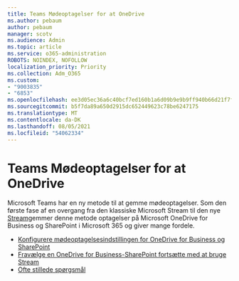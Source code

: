 ```yaml
---
title: Teams Mødeoptagelser for at OneDrive
ms.author: pebaum
author: pebaum
manager: scotv
ms.audience: Admin
ms.topic: article
ms.service: o365-administration
ROBOTS: NOINDEX, NOFOLLOW
localization_priority: Priority
ms.collection: Adm_O365
ms.custom:
- "9003835"
- "6853"
ms.openlocfilehash: ee3d05ec36a6c40bcf7ed160b1a6d09b9e9b9ff940b66d21f7f897aa881f611d
ms.sourcegitcommit: b5f7da89a650d2915dc652449623c78be6247175
ms.translationtype: MT
ms.contentlocale: da-DK
ms.lasthandoff: 08/05/2021
ms.locfileid: "54062334"
---
```

# <a name="teams-meeting-recordings-to-onedrive"></a>Teams Mødeoptagelser for at OneDrive

Microsoft Teams har en ny metode til at gemme mødeoptagelser. Som den første fase af en overgang fra den klassiske Microsoft Stream til den nye [Stream](https://docs.microsoft.com/stream/streamnew/new-stream)gemmer denne metode optagelser på Microsoft OneDrive for Business og SharePoint i Microsoft 365 og giver mange fordele.  

- [Konfigurere mødeoptagelsesindstillingen for OneDrive for Business og SharePoint](https://docs.microsoft.com/MicrosoftTeams/tmr-meeting-recording-change#set-up-the-meeting-recording-option-for-onedrive-for-business-and-sharepoint)
- [Fravælge en OneDrive for Business-SharePoint fortsætte med at bruge Stream](https://docs.microsoft.com/MicrosoftTeams/tmr-meeting-recording-change#opt-out-of-onedrive-for-business-and-sharepoint-to-continue-using-stream)  
- [Ofte stillede spørgsmål](https://docs.microsoft.com/MicrosoftTeams/tmr-meeting-recording-change#frequently-asked-questions)
